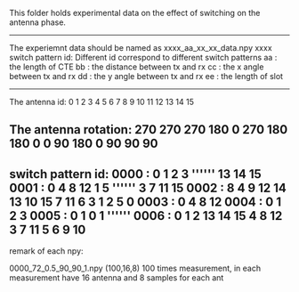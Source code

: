 This folder holds experimental data on the effect of switching on the antenna phase.

-------------------------------------------------------------
The experiemnt data should be named as xxxx_aa_xx_xx_data.npy
xxxx switch pattern id: Different id correspond to different switch patterns
aa : the length of CTE
bb : the distance between tx and rx
cc : the x angle between tx and rx
dd : the y angle between tx and rx
ee : the length of slot

----------------------------------------------------------------
The antenna id:
0   1   2   3
4   5   6   7
8   9   10  11
12  13  14  15

The antenna rotation:
270 270 270 180
0   270 180 180
0   0   90  180
0   90  90  90
---------------------------------------------------------------
switch pattern id:
0000    :   0 1 2 3 '''''' 13 14 15
0001    :   0 4 8 12 1 5 '''''' 3 7 11 15
0002    :   8 4 9 12 14 13 10 15 7 11 6 3 1 2 5 0
0003    :   0 4 8 12
0004    :   0 1 2 3
0005    :   0 1 0 1 ''''''
0006    :   0 1 2 13 14 15 4 8 12 3 7 11 5 6 9 10
-----------------------------------------------------------
remark of each npy:

0000_72_0.5_90_90_1.npy     (100,16,8) 100 times measurement, in each measurement have 16 antenna and 8 samples for each ant
